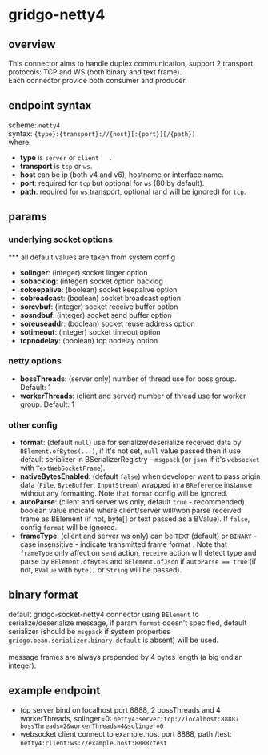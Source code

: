 # gridgo-netty4

## overview
This connector aims to handle duplex communication, support 2 transport protocols: TCP and WS (both binary and text frame). <br/>
Each connector provide both consumer and producer.

## endpoint syntax
scheme: `netty4` <br/>
syntax: ` {type}:{transport}://{host}[:{port}][/{path}] ` <br/>
where:
- **type** is `server` or `client	`.
- **transport** is `tcp` or `ws`.
- **host** can be ip (both v4 and v6), hostname or interface name.
- **port**: required for `tcp` but optional for `ws` (80 by default).
- **path**: required for `ws` transport, optional (and will be ignored) for `tcp`.

## params

### underlying socket options
*** all default values are taken from system config
- **solinger**: (integer) socket linger option
- **sobacklog**: (integer) socket option backlog
- **sokeepalive**: (boolean) socket keepalive option
- **sobroadcast**: (boolean) socket broadcast option
- **sorcvbuf**: (integer) socket receive buffer option
- **sosndbuf**: (integer) socket send buffer option
- **soreuseaddr**: (boolean) socket reuse address option
- **sotimeout**: (integer) socket timeout option
- **tcpnodelay**: (boolean) tcp nodelay option

### netty options
- **bossThreads**: (server only) number of thread use for boss group. Default: 1
- **workerThreads**: (client and server) number of thread use for worker group. Default: 1

### other config
- **format**: (default `null`) use for serialize/deserialize received data by `BElement.ofBytes(...)`, if it's not set, `null` value passed then it use default serializer in BSerializerRegistry - `msgpack` (or `json` if it's `websocket` with `TextWebSocketFrame`).
- **nativeBytesEnabled**: (default `false`) when developer want to pass origin data (`File`, `ByteBuffer`, `InputStream`) wrapped in a `BReference` instance without any formatting. Note that `format` config will be ignored.
- **autoParse**: (client and server ws only, default `true` - recommended) boolean value indicate where client/server will/won parse received frame as BElement (if not, byte[] or text passed as a BValue). If `false`, config `format` will be ignored.
- **frameType**: (client and server ws only) can be `TEXT` (default) or `BINARY` - case insensitive - indicate transmitted frame format . Note that `frameType` only affect on `send` action, `receive` action will detect type and parse by `BElement.ofBytes` and `BElement.ofJson` if `autoParse == true` (if not, `BValue` with `byte[]` or `String` will be passed). 

## binary format
default gridgo-socket-netty4 connector using `BElement` to serialize/deserialize message, if param `format` doesn't specified, default serializer (should be `msgpack` if system properties `gridgo.bean.serializer.binary.default` is absent) will be used.
<br/><br/>
message frames are always prepended by 4 bytes length (a big endian integer).

## example endpoint
- tcp server bind on localhost port 8888, 2 bossThreads and 4 workerThreads, solinger=0: `netty4:server:tcp://localhost:8888?bossThreads=2&workerThreads=4&solinger=0`
- websocket client connect to example.host port 8888, path /test: `netty4:client:ws://example.host:8888/test`
